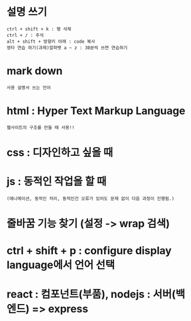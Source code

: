 # 설명 쓰기 
    ctrl + shift + k : 행 삭제
    ctrl + / : 주석
    alt + shift + 방향키 아래 : code 복사 
    영타 연습 하기(과제)알파벳 a ~ z : 30분씩 쓰면 연습하기

# mark down
    사용 설명서 쓰는 언어

# html : Hyper Text Markup Language
    웹사이트의 구조를 만들 때 사용!!

# css : 디자인하고 싶을 때

# js : 동적인 작업을 할 때
    (애니메이션, 동적인 처리, 동적인건 오류가 있어도 문제 없이 다음 과정이 진행됨.)

# 줄바꿈 기능 찾기 (설정 -> wrap 검색)   

# ctrl + shift + p : configure display language에서 언어 선택

# react : 컴포넌트(부품), nodejs : 서버(백엔드) => express
